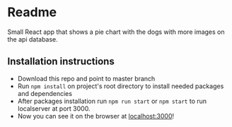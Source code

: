 # Readme
Small React app that shows a pie chart with the dogs with more images on the api database.

## Installation instructions
 - Download this repo and point to master branch
 - Run `npm install` on project's root directory to install needed packages and dependencies
 - After packages installation run `npm run start` or `npm start` to run localserver at port 3000.
 - Now you can see it on the browser at [localhost:3000](localhost:3000)!
 
 
